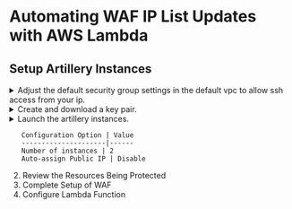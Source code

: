 # Automating WAF IP List Updates with AWS Lambda

## Setup Artillery Instances
   <details>
    <summary> Adjust the default security group settings in the default vpc to allow ssh access from your ip.</summary>
    
    1. Navigate to the EC2 dashboard and click on Security groups under Resources.
    2. Click the check-box next to the security group with a Group Name of "defualt" and open the Inbound tab.
    3. Click the Edit button and on the Edit inbound rules dialog box click the Add Rule button. 
    4. Set Type to "SSH", Source to "My IP" and click the Save button.

   </details>
   <details>
    <summary>Create and download a key pair.</summary>
    
    1. Navigate to the EC2 dashboard and click on Keys pairs under Resources.
    2. Click on Create Key Pair, enter a name, and click Create.
    3. Download the Key.
    
   </details>
   <details>
    <summary>Launch the artillery instances.</summary>
    
    1. Navigate to the EC2 dashboard and click on Running instances under Resources.
    2. Click the Launch Instance button.
    3. In Step 1: Choose an Amazon Machine Image, open the My AMIs tab and select the artillery image.
    4. In Step 2: Choose an Instance Type, take the default and click on Next: Configure Instance Details.
    5. In Step 3: Configure Instance Details, make the following changes:
    
       
       
   </details>
   
       Configuration Option | Value
       ---------------------|------
       Number of instances | 2
       Auto-assign Public IP | Disable

2. Review the Resources Being Protected
3. Complete Setup of WAF
4. Configure Lambda Function
